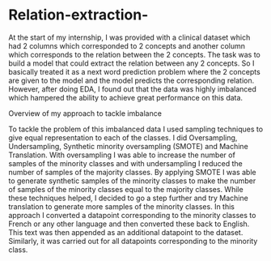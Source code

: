 # Relation-extraction-
At the start of my internship, I was provided with a clinical dataset which had 2 columns which corresponded to 2 concepts and another column which corresponds to the relation between the 2 concepts. The task was to build a model that could extract the relation between any 2 concepts. So I basically treated it as a next word prediction problem where the 2 concepts are given to the model and the model predicts the corresponding relation. However, after doing EDA, I found out that the data was highly imbalanced which hampered the ability to achieve great performance on this data.

Overview of my approach to tackle imbalance

To tackle the problem of this imbalanced data I used sampling techniques to give
equal representation to each of the classes. I did Oversampling, Undersampling,
Synthetic minority oversampling (SMOTE) and Machine Translation. With
oversampling I was able to increase the number of samples of the minority classes
and with undersampling I reduced the number of samples of the majority classes.
By applying SMOTE I was able to generate synthetic samples of the minority
classes to make the number of samples of the minority classes equal to the majority
classes. While these techniques helped, I decided to go a step further and try
Machine translation to generate more samples of the minority classes. In this
approach I converted a datapoint corresponding to the minority classes to French or
any other language and then converted these back to English. This text was then
appended as an additional datapoint to the dataset. Similarly, it was carried out for
all datapoints corresponding to the minority class.
